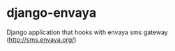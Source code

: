 django-envaya
=============

Django application that hooks with envaya sms gateway (http://sms.envaya.org/)